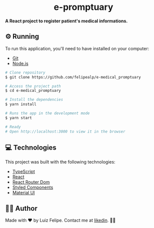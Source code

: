 <h1 align="center">e-promptuary</h1>

**A React project to register patient's medical informations.**

## ⚙️ Running

To run this application, you'll need to have installed on your computer:

- [Git](https://git-scm.com)
-  [Node.js](https://nodejs.org/en/)

```bash
# Clone repository
$ git clone https://github.com/felipealp/e-medical_promptuary

# Access the project path
$ cd e-medical_promptuary

# Install the dependencies
$ yarn install

# Runs the app in the development mode
$ yarn start

# Ready
# Open http://localhost:3000 to view it in the browser
```

## 💻 Technologies

This project was built with the following technologies:

- [TypeScript](https://www.typescriptlang.org/)
- [React](https://pt-br.reactjs.org/)
- [React Router Dom](https://github.com/ReactTraining/react-router)
- [Styled Components](https://www.styled-components.com/)
- [Material UI](https://material-ui.com/)

## 👨‍💻 Author

Made with ❤ by Luiz Felipe.
Contact me at [likedin](https://www.linkedin.com/in/felipealp).
💛👋
